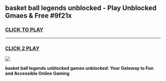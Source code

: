 
## basket ball legends unblocked - Play Unblocked Gmaes & Free #9f21x
<h3>
<a href="https://news.freeplayer.one?title=basket_ball_legends_unblocked&ref=03M">CLICK TO PLAY</a></h3>
<hr>

<h3>
<a href="https://news.freeplayer.one?title=basket_ball_legends_unblocked&ref=03M">CLICK 2 PLAY</a>
  
</h3>

<a href="https://news.freeplayer.one?title=basket_ball_legends_unblocked&ref=03M"><img src="https://clearcache.store/games.png"></a>


**basket ball legends unblocked games unblocked: Your Gateway to Fun and Accessible Online Gaming**
